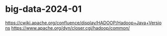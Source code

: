 # big-data-2024-01

https://cwiki.apache.org/confluence/display/HADOOP/Hadoop+Java+Versions
https://www.apache.org/dyn/closer.cgi/hadoop/common/
